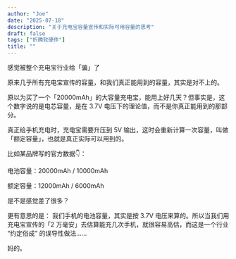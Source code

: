 ```yaml
---
author: "Joe"
date: "2025-07-18"
description: "关于充电宝容量宣传和实际可用容量的思考"
draft: false
tags: ["折腾软硬件"]
title: ""
---
```



感觉被整个充电宝行业给「骗」了

原来几乎所有充电宝宣传的容量，和我们真正能用到的容量，其实是对不上的。

原以为买了一个「20000mAh」的大容量充电宝，能用上好几天？但事实是，这个数字说的是电芯容量，是在 3.7V 电压下的理论值，而不是你真正能用到的那部分。

真正给手机充电时，充电宝需要升压到 5V 输出，这时会重新计算一次容量，叫做「额定容量」，也就是真正实际可以用到的。

比如某品牌写的官方数据👇：

电池容量：20000mAh / 10000mAh

额定容量：12000mAh / 6000mAh

是不是感觉差了很多？

更有意思的是：
我们手机的电池容量，其实是按 3.7V 电压来算的。所以当我们用充电宝宣传的「2 万毫安」去估算能充几次手机，就很容易高估，而这是一个行业 “约定俗成” 的误导性做法……

妈的。